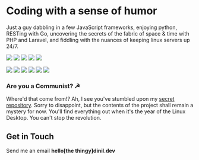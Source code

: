 # Coding with a sense of humor

Just a guy dabbling in a few JavaScript frameworks, enjoying python, RESTing with Go, uncovering the secrets of the fabric of space & time with PHP and Laravel, and fiddling with the nuances of keeping linux servers up 24/7.

![](https://img.shields.io/badge/python-0277bd?style=for-the-badge&logo=python&logoColor=white)
![](https://img.shields.io/badge/typescript-%23007ACC.svg?style=for-the-badge&logo=typescript&logoColor=white)
![](https://img.shields.io/badge/php-777bb4?style=for-the-badge&logo=php&logoColor=white)
![](https://img.shields.io/badge/go-00ADD8?style=for-the-badge&logo=go&logoColor=white)
![](https://img.shields.io/badge/bash-000?style=for-the-badge&logo=gnu-bash&logoColor=white)


![](https://img.shields.io/badge/next.js-000000?style=for-the-badge&logo=next.js&logoColor=white)
![](https://img.shields.io/badge/react-%2320232a.svg?style=for-the-badge&logo=react&logoColor=%2361DAFB)
![](https://img.shields.io/badge/linux-fcc624?style=for-the-badge&logo=linux&logoColor=333332)
![](https://img.shields.io/badge/laravel-ff2d20?style=for-the-badge&logo=laravel&logoColor=white)
![](https://img.shields.io/badge/wordpress-117ac9?style=for-the-badge&logo=wordpress&logoColor=white)
![](https://img.shields.io/badge/Ghost-000?style=for-the-badge&logo=ghost&logoColor=purple)

### Are you a Communist? ☭
Where'd that come from!? Ah, I see you've stumbled upon my [secret repository](https://commicasa.thelonelylands.com:13333). Sorry to disappoint, but the contents of the project shall remain a mystery for now. You'll find everything out when it's the year of the Linux Desktop. You can't stop the revolution.


## Get in Touch

Send me an email __hello[the thingy]dinil.dev__
